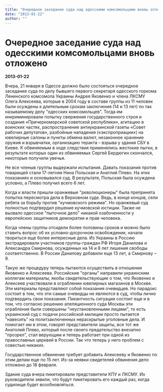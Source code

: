 ```yaml
---
title: "Очередное заседание суда над одесскими комсомольцами вновь отложено"
date: "2013-01-22"
author: ""
---
```


# Очередное заседание суда над одесскими комсомольцами вновь отложено

**2013-01-22** 

Вчера, 21 января в Одессе должно было состояться очередное заседание суда по делу бывшего первого секретаря одесского горкома Ленинского комсомола Украины Андрея Яковенко и члена ЛКСМУ Олега Алексеева, которые в 2004 году в составе группы из 11 человек были осуждены к длительным срокам заключения (14 и 13 лет) по так называемому делу "одесских комсомольцев". Тогда им инкриминировали попытку свержения государственного строя и создания «Причерноморской советской республики», агитацию в воинских частях, распространение антиукраинской газеты «Совет рабочих депутатов», разбойные нападения («экспроприации») на ювелирные салоны и пункты обмена валют, незаконное хранение оружия и взрывчатки, организацию теракта – взрыва у здания СБУ в Киеве. К обвиняемым в ходе следствия применялись жестокие пытки, в результате которых один из обвиняемых Сергей Бердюгин скончался, некоторые получили увечья.

Не все членыв группы выдержали испытания. Давать показания против товарищей стали 17-летняя Нина Польская и Анатлий Плево. На этих показаниях и основывался суд. В результате, Польская была осуждена условно, а Плево получил всего 6 лет.

Когда к власти пришли оранжевые "революционеры" была препринята попытка пересмотра дела в Верховном суде. Ведь, в конце концов, сели ребята за борьбу против "кучмовского режима". Но оранжевый суд полностью подтвердил решение кучмовской юстиции. Также не вызвало одесское "пыточное дело" никакой озабоченности у европейских защитников демократии и прав человека.

Когда члены группы отсидели более половины сроков и можно было ставить вопрос об их условно-досрочном освобождении, начали твориться еще более интересные дела. Из Украины в Россию экстрадировали участников группы-граждан РФ Игоря Данилова и Александра Смирнова, осужденных на 14 и 8 лет лишения свободы соответственно. В России Данилову добавили еще 13 лет, а Смирнову – 9.

Такую же процедуру теперь пытаются осуществить в отношении Яковенко и Алексеева. Российские "органы" направили украинским коллегам материалы, якобы свидетельствующие о том, что Яковенко и Алексеев участвовали в ограблении ювелирных магазинов в Москве. Эти материалы представляют собой показания очевидцев. Но парадокс состоит в том, что эти самые очевидцы не являются в суд, чтобы лично подтвердить свои показания. Пикантность ситуации состоит еще и в том, что согласно решению апеляционного суда Москвы эти ограбления были совершены "неустановленными лицами", то есть украинский суд с подачи российской милиции просто пытается "навесить" на политзаключенных нераскрытые уголовные дела. И помогает им в этом, говорят представители защиты, все тот же Анатолий Плево, который после своего предательство внезапно "прозрел", стал верующим и теперь работает при одной из православных церквей в России. Так что теперь у него проблем с совестью никаких.

Государственное обвинение требует добавить Алексееву и Яковенко по этим делам еще по 15 лет. Из-за неявки свидетелей обвинения дело отложено до 18 февраля.

Здание суда вчера пикетировали представители КПУ и ЛКСМУ. Их руководители зявили, что будут пикетировать его каждый раз, когда судилище будет возобновляться.